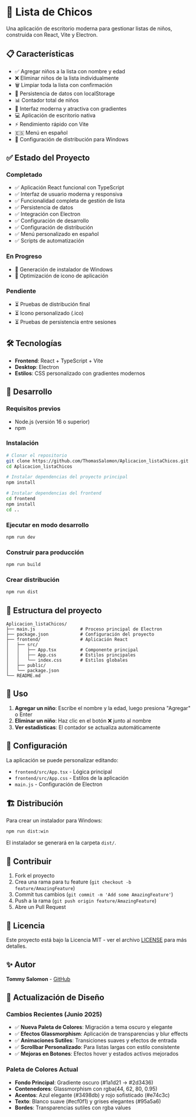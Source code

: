 # 🧒 Lista de Chicos

Una aplicación de escritorio moderna para gestionar listas de niños, construida con React, Vite y Electron.

## 📋 Características

- ✅ Agregar niños a la lista con nombre y edad
- ❌ Eliminar niños de la lista individualmente  
- 🗑️ Limpiar toda la lista con confirmación
- 💾 Persistencia de datos con localStorage
- 📊 Contador total de niños
- 🎨 Interfaz moderna y atractiva con gradientes
- 💻 Aplicación de escritorio nativa
- ⚡ Rendimiento rápido con Vite
- 🇪🇸 Menú en español
- 🔧 Configuración de distribución para Windows

## ✅ Estado del Proyecto

### Completado
- ✅ Aplicación React funcional con TypeScript
- ✅ Interfaz de usuario moderna y responsiva
- ✅ Funcionalidad completa de gestión de lista
- ✅ Persistencia de datos
- ✅ Integración con Electron
- ✅ Configuración de desarrollo
- ✅ Configuración de distribución
- ✅ Menú personalizado en español
- ✅ Scripts de automatización

### En Progreso
- 🔄 Generación de instalador de Windows
- 🔄 Optimización de icono de aplicación

### Pendiente
- ⏳ Pruebas de distribución final
- ⏳ Icono personalizado (.ico)
- ⏳ Pruebas de persistencia entre sesiones

## 🛠️ Tecnologías

- **Frontend**: React + TypeScript + Vite
- **Desktop**: Electron
- **Estilos**: CSS personalizado con gradientes modernos

## 🚀 Desarrollo

### Requisitos previos
- Node.js (versión 16 o superior)
- npm

### Instalación
```bash
# Clonar el repositorio
git clone https://github.com/ThomasSalomon/Aplicacion_listaChicos.git
cd Aplicacion_listaChicos

# Instalar dependencias del proyecto principal
npm install

# Instalar dependencias del frontend
cd frontend
npm install
cd ..
```

### Ejecutar en modo desarrollo
```bash
npm run dev
```

### Construir para producción
```bash
npm run build
```

### Crear distribución
```bash
npm run dist
```

## 📁 Estructura del proyecto

```
Aplicacion_listaChicos/
├── main.js                 # Proceso principal de Electron
├── package.json            # Configuración del proyecto
├── frontend/               # Aplicación React
│   ├── src/
│   │   ├── App.tsx         # Componente principal
│   │   ├── App.css         # Estilos principales
│   │   └── index.css       # Estilos globales
│   ├── public/
│   └── package.json
└── README.md
```

## 📝 Uso

1. **Agregar un niño**: Escribe el nombre y la edad, luego presiona "Agregar" o Enter
2. **Eliminar un niño**: Haz clic en el botón ❌ junto al nombre
3. **Ver estadísticas**: El contador se actualiza automáticamente

## 🔧 Configuración

La aplicación se puede personalizar editando:
- `frontend/src/App.tsx` - Lógica principal
- `frontend/src/App.css` - Estilos de la aplicación
- `main.js` - Configuración de Electron

## 🏗️ Distribución

Para crear un instalador para Windows:
```bash
npm run dist:win
```

El instalador se generará en la carpeta `dist/`.

## 🤝 Contribuir

1. Fork el proyecto
2. Crea una rama para tu feature (`git checkout -b feature/AmazingFeature`)
3. Commit tus cambios (`git commit -m 'Add some AmazingFeature'`)
4. Push a la rama (`git push origin feature/AmazingFeature`)
5. Abre un Pull Request

## 📄 Licencia

Este proyecto está bajo la Licencia MIT - ver el archivo [LICENSE](LICENSE) para más detalles.

## ✨ Autor

**Tommy Salomon** - [GitHub](https://github.com/ThomasSalomon)

## 🎨 Actualización de Diseño

### Cambios Recientes (Junio 2025)
- ✅ **Nueva Paleta de Colores**: Migración a tema oscuro y elegante
- ✅ **Efectos Glassmorphism**: Aplicación de transparencias y blur effects
- ✅ **Animaciones Sutiles**: Transiciones suaves y efectos de entrada
- ✅ **Scrollbar Personalizado**: Para listas largas con estilo consistente
- ✅ **Mejoras en Botones**: Efectos hover y estados activos mejorados

### Paleta de Colores Actual
- **Fondo Principal**: Gradiente oscuro (#1a1d21 → #2d3436)
- **Contenedores**: Glassmorphism con rgba(44, 62, 80, 0.95)
- **Acentos**: Azul elegante (#3498db) y rojo sofisticado (#e74c3c)
- **Texto**: Blanco suave (#ecf0f1) y grises elegantes (#95a5a6)
- **Bordes**: Transparencias sutiles con rgba values
